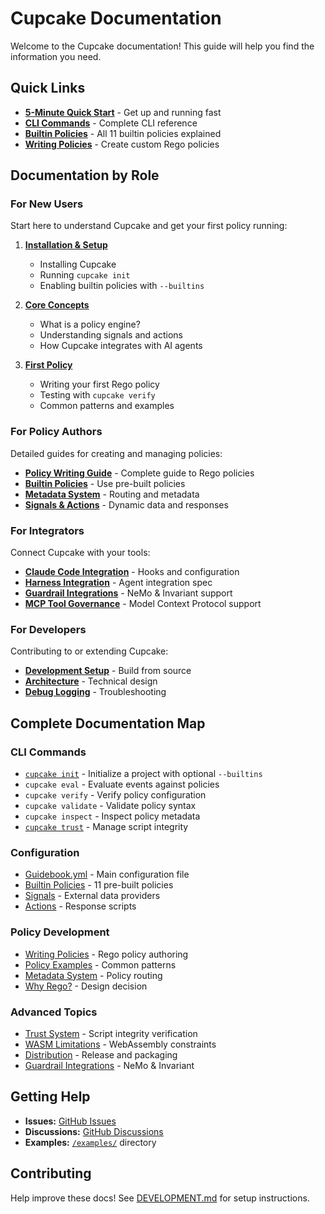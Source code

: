 # Cupcake Documentation

Welcome to the Cupcake documentation! This guide will help you find the information you need.

## Quick Links

- **[5-Minute Quick Start](./user-guide/quick-start.md)** - Get up and running fast
- **[CLI Commands](./user-guide/cli/commands-reference.md)** - Complete CLI reference
- **[Builtin Policies](./user-guide/policies/builtin-policies-reference.md)** - All 11 builtin policies explained
- **[Writing Policies](./user-guide/policies/writing-policies.md)** - Create custom Rego policies

## Documentation by Role

### For New Users

Start here to understand Cupcake and get your first policy running:

1. **[Installation & Setup](./user-guide/cli/init.md)**

   - Installing Cupcake
   - Running `cupcake init`
   - Enabling builtin policies with `--builtins`

2. **[Core Concepts](./user-guide/configuration/guidebook.md)**

   - What is a policy engine?
   - Understanding signals and actions
   - How Cupcake integrates with AI agents

3. **[First Policy](./user-guide/policies/writing-policies.md#getting-started)**
   - Writing your first Rego policy
   - Testing with `cupcake verify`
   - Common patterns and examples

### For Policy Authors

Detailed guides for creating and managing policies:

- **[Policy Writing Guide](./user-guide/policies/writing-policies.md)** - Complete guide to Rego policies
- **[Builtin Policies](./user-guide/policies/builtin-policies-reference.md)** - Use pre-built policies
- **[Metadata System](./user-guide/policies/metadata-system.md)** - Routing and metadata
- **[Signals & Actions](./user-guide/configuration/signals.md)** - Dynamic data and responses

### For Integrators

Connect Cupcake with your tools:

- **[Claude Code Integration](./agents/claude-code/)** - Hooks and configuration
- **[Harness Integration](./cli/HARNESS_INTEGRATION_SPEC.md)** - Agent integration spec
- **[Guardrail Integrations](./user-guide/configuration/guardrail-integrations.md)** - NeMo & Invariant support
- **[MCP Tool Governance](../README.md#mcp-support)** - Model Context Protocol support

### For Developers

Contributing to or extending Cupcake:

- **[Development Setup](./development/DEVELOPMENT.md)** - Build from source
- **[Architecture](./reference/architecture.md)** - Technical design
- **[Debug Logging](./developer/debugging.md)** - Troubleshooting

## Complete Documentation Map

### CLI Commands

- [`cupcake init`](./user-guide/cli/init.md) - Initialize a project with optional `--builtins`
- `cupcake eval` - Evaluate events against policies
- `cupcake verify` - Verify policy configuration
- `cupcake validate` - Validate policy syntax
- `cupcake inspect` - Inspect policy metadata
- [`cupcake trust`](./user-guide/configuration/trust.md) - Manage script integrity

### Configuration

- [Guidebook.yml](./user-guide/configuration/guidebook.md) - Main configuration file
- [Builtin Policies](./user-guide/policies/builtin-policies-reference.md) - 11 pre-built policies
- [Signals](./user-guide/configuration/signals.md) - External data providers
- [Actions](./user-guide/configuration/signals.md#actions) - Response scripts

### Policy Development

- [Writing Policies](./user-guide/policies/writing-policies.md) - Rego policy authoring
- [Policy Examples](./user-guide/policies/writing-policies.md#examples) - Common patterns
- [Metadata System](./user-guide/policies/metadata-system.md) - Policy routing
- [Why Rego?](./reference/design-decisions.md) - Design decision

### Advanced Topics

- [Trust System](./user-guide/configuration/trust.md) - Script integrity verification
- [WASM Limitations](./reference/wasm-limitations.md) - WebAssembly constraints
- [Distribution](./reference/distribution.md) - Release and packaging
- [Guardrail Integrations](./user-guide/configuration/guardrail-integrations.md) - NeMo & Invariant

## Getting Help

- **Issues:** [GitHub Issues](https://github.com/eqtylab/cupcake/issues)
- **Discussions:** [GitHub Discussions](https://github.com/eqtylab/cupcake/discussions)
- **Examples:** [`/examples/`](../examples/) directory

## Contributing

Help improve these docs! See [DEVELOPMENT.md](./development/DEVELOPMENT.md) for setup instructions.
